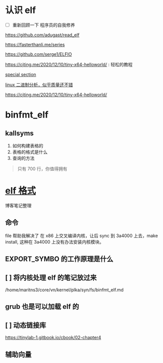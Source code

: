# 认识 elf
- [ ] 重新回顾一下 程序员的自我修养

https://github.com/adugast/read_elf

https://fasterthanli.me/series

https://github.com/serge1/ELFIO

https://cjting.me/2020/12/10/tiny-x64-helloworld/ : 轻松的教程

[special section](https://lwn.net/Articles/531148/)

[linux 二进制分析，似乎质量还不错](https://book.douban.com/subject/27592738/)

https://cjting.me/2020/12/10/tiny-x64-helloworld/

# binfmt_elf

## kallsyms
1. 如何构建表格的
2. 表格的格式是什么
3. 查询的方法
> 只有 700 行，你值得拥有

# [elf 格式](https://linux-audit.com/elf-binaries-on-linux-understanding-and-analysis/)
博客笔记整理

## 命令
file 帮助我解决了 在 x86 上交叉编译内核，让后 sync 到 3a4000 上去，make install, 这种在 3a4000 上没有办法安装内核模块。

## EXPORT_SYMBO 的工作原理是什么

## [ ] 将内核处理 elf 的笔记放过来
/home/maritns3/core/vn/kernel/plka/syn/fs/binfmt_elf.md

## grub 也是可以加载 elf 的

## [ ]  动态链接库
https://tinylab-1.gitbook.io/cbook/02-chapter4

## 辅助向量
